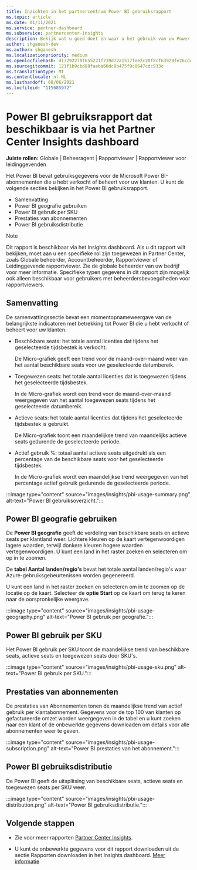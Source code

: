 ```yaml
---
title: Inzichten in het partnercentrum Power BI gebruiksrapport
ms.topic: article
ms.date: 01/11/2021
ms.service: partner-dashboard
ms.subservice: partnercenter-insights
description: Bekijk wat u goed doet en waar u het gebruik van uw Power BI die u voor uw klanten verkoopt of beheert, kunt verbeteren.
author: shganesh-dev
ms.author: shganesh
ms.localizationpriority: medium
ms.openlocfilehash: d13292270f655221f739d72a1517fee2c20f8cf63929fe26cd423f5f284ab379
ms.sourcegitcommit: 121f1b9cbd88faeba60dc9b475f9c0647cdc933c
ms.translationtype: MT
ms.contentlocale: nl-NL
ms.lasthandoff: 08/06/2021
ms.locfileid: "115685972"
---
```

# <a name="power-bi-usage-report-available-from-the-partner-center-insights-dashboard"></a>Power BI gebruiksrapport dat beschikbaar is via het Partner Center Insights dashboard

**Juiste rollen:** Globale | Beheeragent | Rapportviewer | Rapportviewer voor leidinggevenden

Het Power BI bevat gebruiksgegevens voor de Microsoft Power BI-abonnementen die u hebt verkocht of beheert voor uw klanten. U kunt de volgende secties bekijken in het Power BI gebruiksrapport.

- Samenvatting
- Power BI geografie gebruiken
- Power BI gebruik per SKU
- Prestaties van abonnementen
- Power BI gebruiksdistributie

 > [!NOTE]
 > Dit rapport is beschikbaar via het Insights dashboard. Als u dit rapport wilt bekijken, moet aan u een specifieke rol zijn toegewezen in Partner Center, zoals Globale beheerder, Accountbeheerder, Rapportviewer of Leidinggevende rapportviewer. Zie de globale beheerder van uw bedrijf voor meer informatie. Specifieke typen gegevens in dit rapport zijn mogelijk ook alleen beschikbaar voor gebruikers met beheerdersbevoegdheden voor rapportviewers.

## <a name="summary"></a>Samenvatting

De samenvattingssectie bevat een momentopnameweergave van de belangrijkste indicatoren met betrekking tot Power BI die u hebt verkocht of beheert voor uw klanten. 

- Beschikbare seats: het totale aantal licenties dat tijdens het geselecteerde tijdsbestek is verkocht.

   De Micro-grafiek geeft een trend voor de maand-over-maand weer van het aantal beschikbare seats voor uw geselecteerde datumbereik.

- Toegewezen seats: het totale aantal licenties dat is toegewezen tijdens het geselecteerde tijdsbestek.

   In de Micro-grafiek wordt een trend voor de maand-over-maand weergegeven van het aantal toegewezen seats tijdens het geselecteerde datumbereik.

- Actieve seats: het totale aantal licenties dat tijdens het geselecteerde tijdsbestek is gebruikt. 

   De Micro-grafiek toont een maandelijkse trend van maandelijks actieve seats gedurende de geselecteerde periode.

- Actief gebruik %: totaal aantal actieve seats uitgedrukt als een percentage van de beschikbare seats voor het geselecteerde tijdsbestek. 

   In de Micro-grafiek wordt een maandelijkse trend weergegeven van het percentage actief gebruik gedurende de geselecteerde periode.

:::image type="content" source="images/insights/pbi-usage-summary.png" alt-text="Power BI gebruiksoverzicht.":::

## <a name="power-bi-usage-by-geography"></a>Power BI geografie gebruiken

De **Power BI geografie** geeft de verdeling van beschikbare seats en actieve seats per klantland weer. Lichtere kleuren op de kaart vertegenwoordigen lagere waarden, terwijl donkere kleuren hogere waarden vertegenwoordigen. U kunt een land in het raster zoeken en selecteren om op in te zoomen.

De **tabel Aantal landen/regio's** bevat het totale aantal landen/regio's waar Azure-gebruiksgebeurtenissen worden gegenereerd.

U kunt een land in het raster zoeken en selecteren om in te zoomen op de locatie op de kaart. Selecteer de **optie Start** op de kaart om terug te keren naar de oorspronkelijke weergave.

:::image type="content" source="images/insights/pbi-usage-geography.png" alt-text="Power BI gebruik per geografie.":::

## <a name="power-bi-usage-by-sku"></a>Power BI gebruik per SKU

Het Power BI gebruik per SKU toont de maandelijkse trend van beschikbare seats, actieve seats en toegewezen seats door SKU's.

:::image type="content" source="images/insights/pbi-usage-sku.png" alt-text="Power BI gebruik per SKU.":::

## <a name="subscriptions-performance"></a>Prestaties van abonnementen

De prestaties van Abonnementen tonen de maandelijkse trend van actief gebruik per klantabonnement. Gegevens voor de top 100 van klanten op gefactureerde omzet worden weergegeven in de tabel en u kunt zoeken naar een klant of de onbewerkte gegevens downloaden om details voor alle abonnementen weer te geven.

:::image type="content" source="images/insights/pbi-usage-subscription.png" alt-text="Power BI prestaties van het abonnement.":::

## <a name="power-bi-usage-distribution"></a>Power BI gebruiksdistributie

De Power BI geeft de uitsplitsing van beschikbare seats, actieve seats en toegewezen seats per SKU weer.

:::image type="content" source="images/insights/pbi-usage-distribution.png" alt-text="Power BI gebruiksdistributie.":::

## <a name="next-steps"></a>Volgende stappen

- Zie voor meer rapporten [Partner Center Insights](partner-center-insights.md).

- U kunt de onbewerkte gegevens voor dit rapport downloaden uit de sectie Rapporten downloaden in het Insights dashboard. [Meer informatie](insights-download-reports.md) 
